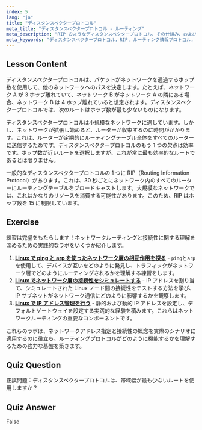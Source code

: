 ```yaml
---
index: 5
lang: "ja"
title: "ディスタンスベクタープロトコル"
meta_title: "ディスタンスベクタープロトコル - ルーティング"
meta_description: "RIP のようなディスタンスベクタープロトコル、その仕組み、およびネットワークルーティングにおけるその制限について学びます。ホップカウントとネットワーク効率を理解します。"
meta_keywords: "ディスタンスベクタープロトコル，RIP, ルーティング情報プロトコル，ホップカウント，ネットワークルーティング，Linux ネットワーキング，初心者向けガイド，チュートリアル"
---
```


## Lesson Content

ディスタンスベクタープロトコルは、パケットがネットワークを通過するホップ数を使用して、他のネットワークへのパスを決定します。たとえば、ネットワーク A が 3 ホップ離れていて、ネットワーク B がネットワーク A の隣にある場合、ネットワーク B は 4 ホップ離れていると想定されます。ディスタンスベクタープロトコルでは、次のルートはホップ数が最も少ないものになります。

ディスタンスベクタープロトコルは小規模なネットワークに適しています。しかし、ネットワークが拡張し始めると、ルーターが収束するのに時間がかかります。これは、ルーターが定期的にルーティングテーブル全体をすべてのルーターに送信するためです。ディスタンスベクタープロトコルのもう 1 つの欠点は効率です。ホップ数が近いルートを選択しますが、これが常に最も効率的なルートであるとは限りません。

一般的なディスタンスベクタープロトコルの 1 つに RIP（Routing Information Protocol）があります。これは、30 秒ごとにネットワーク内のすべてのルーターにルーティングテーブルをブロードキャストします。大規模なネットワークでは、これはかなりのリソースを消費する可能性があります。このため、RIP はホップ数を 15 に制限しています。

## Exercise

練習は完璧をもたらします！ネットワークルーティングと接続性に関する理解を深めるための実践的なラボをいくつか紹介します。

1. **[Linux で ping と arp を使ったネットワーク層の相互作用を探る](https://labex.io/ja/labs/linux-explore-network-layer-interaction-with-ping-and-arp-in-linux-592746)** - `ping`と`arp`を使用して、デバイスが互いをどのように発見し、トラフィックがネットワーク層でどのようにルーティングされるかを理解する練習をします。
2. **[Linux でネットワーク層の接続性をシミュレートする](https://labex.io/ja/labs/linux-simulate-network-layer-connectivity-in-linux-592752)** - IP アドレスを割り当て、シミュレートされた Linux ノード間の接続性をテストする方法を学び、IP サブネットがネットワーク通信にどのように影響するかを観察します。
3. **[Linux で IP アドレス管理を行う](https://labex.io/ja/labs/linux-manage-ip-addressing-in-linux-592736)** - 静的および動的 IP アドレスを設定し、デフォルトゲートウェイを設定する実践的な経験を積みます。これらはネットワークルーティングの重要なコンポーネントです。

これらのラボは、ネットワークアドレス指定と接続性の概念を実際のシナリオに適用するのに役立ち、ルーティングプロトコルがどのように機能するかを理解するための強力な基盤を築きます。

## Quiz Question

正誤問題：ディスタンスベクタープロトコルは、帯域幅が最も少ないルートを使用しますか？

## Quiz Answer

False
